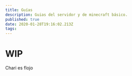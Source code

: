 ```yaml
---
title: Guías
description: Guias del servidor y de minecraft básico.
published: true
date: 2020-01-28T19:16:02.213Z
tags: 
---
```


# WIP

Chari es flojo